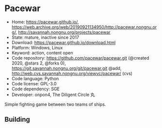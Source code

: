 # Pacewar

- Home: https://pacewar.github.io/, https://web.archive.org/web/20190921134950/http://pacewar.nongnu.org/, http://savannah.nongnu.org/projects/pacewar
- State: mature, inactive since 2017
- Download: https://pacewar.github.io/download.html
- Platform: Windows, Linux
- Keyword: action, content open
- Code repository: https://github.com/pacewar/pacewar.git (@created 2020, @stars 2, @forks 0), https://git.savannah.nongnu.org/git/pacewar.git @add, http://web.cvs.savannah.nongnu.org/viewvc/pacewar/ (cvs)
- Code language: Python
- Code license: GPL-3.0
- Code dependency: SGE
- Developer: onpon4, The Diligent Circle 丸

Simple fighting game between two teams of ships.

## Building
